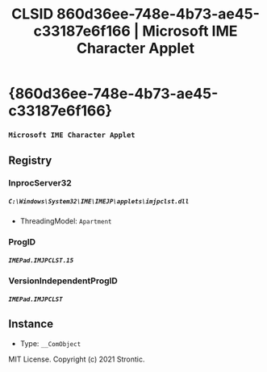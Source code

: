﻿---
title: "CLSID 860d36ee-748e-4b73-ae45-c33187e6f166 | Microsoft IME Character Applet"
excerpt: What is COM-Object CLSID 860d36ee-748e-4b73-ae45-c33187e6f166?
---

# {860d36ee-748e-4b73-ae45-c33187e6f166}

### `Microsoft IME Character Applet`

## Registry


### InprocServer32

##### `C:\Windows\System32\IME\IMEJP\applets\imjpclst.dll`
* ThreadingModel: `Apartment`

### ProgID

##### `IMEPad.IMJPCLST.15`

### VersionIndependentProgID

##### `IMEPad.IMJPCLST`

## Instance

* Type: `__ComObject`

MIT License. Copyright (c) 2021 Strontic.


